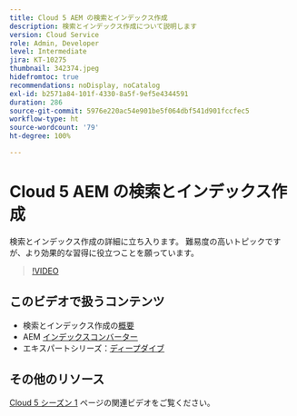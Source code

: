 ```yaml
---
title: Cloud 5 AEM の検索とインデックス作成
description: 検索とインデックス作成について説明します
version: Cloud Service
role: Admin, Developer
level: Intermediate
jira: KT-10275
thumbnail: 342374.jpeg
hidefromtoc: true
recommendations: noDisplay, noCatalog
exl-id: b2571a84-101f-4330-8a5f-9ef5e4344591
duration: 286
source-git-commit: 5976e220ac54e901be5f064dbf541d901fccfec5
workflow-type: ht
source-wordcount: '79'
ht-degree: 100%

---
```


# Cloud 5 AEM の検索とインデックス作成

検索とインデックス作成の詳細に立ち入ります。 難易度の高いトピックですが、より効果的な習得に役立つことを願っています。

>[!VIDEO](https://video.tv.adobe.com/v/342374?quality=12&learn=on)

## このビデオで扱うコンテンツ

+ 検索とインデックス作成の[概要](https://experienceleague.adobe.com/docs/experience-manager-cloud-service/content/operations/indexing.html?lang=ja)
+ AEM [インデックスコンバーター](https://experienceleague.adobe.com/docs/experience-manager-cloud-service/content/migration-journey/refactoring-tools/index-converter.html?lang=ja)
+ エキスパートシリーズ：[ディープダイブ](../../../cloud-service/migration/moving-to-aem-as-a-cloud-service/search-and-indexing.md)


## その他のリソース

[Cloud 5 シーズン 1](cloud5-season-1.md) ページの関連ビデオをご覧ください。
